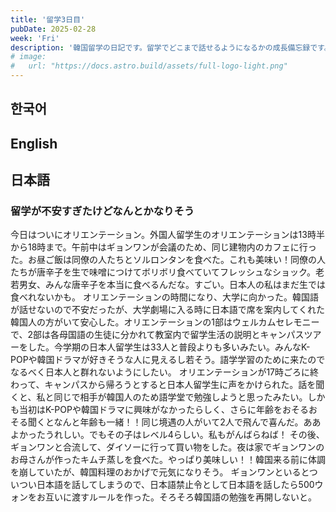 ```yaml
---
title: '留学3日目'
pubDate: 2025-02-28
week: 'Fri'
description: '韓国留学の日記です。留学でどこまで話せるようになるかの成長備忘録です。'
# image:
#   url: "https://docs.astro.build/assets/full-logo-light.png"
---
```


## 한국어

###

## English

###

## 日本語

### 留学が不安すぎたけどなんとかなりそう

今日はついにオリエンテーション。外国人留学生のオリエンテーションは13時半から18時まで。午前中はギョンワンが会議のため、同じ建物内のカフェに行った。お昼ご飯は同僚の人たちとソルロンタンを食べた。これも美味い！同僚の人たちが唐辛子を生で味噌につけてボリボリ食べていてフレッシュなショック。老若男女、みんな唐辛子を本当に食べるんだな。すごい。日本人の私はまだ生では食べれないかも。
オリエンテーションの時間になり、大学に向かった。韓国語が話せないので不安だったが、大学劇場に入る時に日本語で席を案内してくれた韓国人の方がいて安心した。オリエンテーションの1部はウェルカムセレモニーで、2部は各母国語の生徒に分かれて教室内で留学生活の説明とキャンパスツアーをした。今学期の日本人留学生は33人と普段よりも多いみたい。みんなK-POPや韓国ドラマが好きそうな人に見えるし若そう。語学学習のために来たのでなるべく日本人と群れないようにしたい。
オリエンテーションが17時ごろに終わって、キャンパスから帰ろうとすると日本人留学生に声をかけられた。話を聞くと、私と同じで相手が韓国人のため語学堂で勉強しようと思ったみたい。しかも当初はK-POPや韓国ドラマに興味がなかったらしく、さらに年齢をおそるおそる聞くとなんと年齢も一緒！！同じ境遇の人がいて2人で飛んで喜んだ。ああよかったうれしい。でもその子はレベル4らしい。私もがんばらねば！
その後、ギョンワンと合流して、ダイソーに行って買い物をした。夜は家でギョンワンのお母さんが作ったキムチ蒸しを食べた。やっぱり美味しい！！韓国来る前に体調を崩していたが、韓国料理のおかげで元気になりそう。
ギョンワンといるとついつい日本語を話してしまうので、日本語禁止令として日本語を話したら500ウォンをお互いに渡すルールを作った。そろそろ韓国語の勉強を再開しないと。
